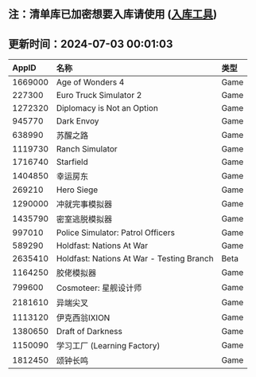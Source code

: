 ## 注：清单库已加密想要入库请使用 ([入库工具](https://github.com/BlankTMing/ManifestAutoUpdate/releases))

## 更新时间：2024-07-03 00:01:03
| AppID | 名称 | 类型  |
| :-------------------- | :----------------------------- | :----------- |
| 1669000 | Age of Wonders 4| Game |
| 227300 | Euro Truck Simulator 2| Game |
| 1272320 | Diplomacy is Not an Option| Game |
| 945770 | Dark Envoy| Game |
| 638990 | 苏醒之路| Game |
| 1119730 | Ranch Simulator| Game |
| 1716740 | Starfield| Game |
| 1404850 | 幸运房东| Game |
| 269210 | Hero Siege| Game |
| 1290000 | 冲就完事模拟器| Game |
| 1435790 | 密室逃脱模拟器| Game |
| 997010 | Police Simulator: Patrol Officers| Game |
| 589290 | Holdfast: Nations At War| Game |
| 2635410 | Holdfast: Nations At War - Testing Branch| Beta |
| 1164250 | 胶佬模拟器| Game |
| 799600 | Cosmoteer: 星舰设计师| Game |
| 2181610 | 异端尖叉| Game |
| 1113120 | 伊克西翁IXION| Game |
| 1380650 | Draft of Darkness| Game |
| 1150090 | 学习工厂 (Learning Factory)| Game |
| 1812450 | 颂钟长鸣| Game |
